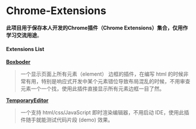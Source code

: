 # Chrome-Extensions



**此项目用于保存本人开发的Chrome插件（Chrome Extensions）集合，仅用作学习交流用途**。





#### Extensions List

**[Boxboder](https://github.com/molvqingtai/BoxBorder "View more")**

>一个显示页面上所有元素（element） 边框的插件，在编写 html 的时候非常有用，特别是响应式开发中某个元素错位导致布局混乱的时候，不用审查元素一个一个找，使用此插件直接显示所有元素边框一目了然。



**[TemporaryEditor](https://github.com/molvqingtai/TemporaryEditor "View more")**

> 一个支持 html/css/JavaScript 即时渲染编辑器，不用启动 IDE，使用此插件随手就能测试代码片段 (demo) 效果。